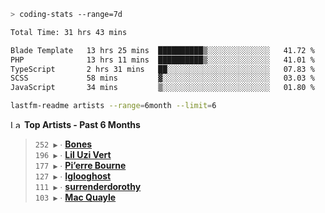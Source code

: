 ```zsh
> coding-stats --range=7d
```

<!--START_SECTION:waka-->

```txt
Total Time: 31 hrs 43 mins

Blade Template   13 hrs 25 mins  ██████████▒░░░░░░░░░░░░░░   41.72 %
PHP              13 hrs 11 mins  ██████████▒░░░░░░░░░░░░░░   41.01 %
TypeScript       2 hrs 31 mins   ██░░░░░░░░░░░░░░░░░░░░░░░   07.83 %
SCSS             58 mins         ▓░░░░░░░░░░░░░░░░░░░░░░░░   03.03 %
JavaScript       34 mins         ▒░░░░░░░░░░░░░░░░░░░░░░░░   01.80 %
```

<!--END_SECTION:waka-->

```zsh
lastfm-readme artists --range=6month --limit=6
```

<!--START_LASTFM_ARTISTS:{"period": "6month", "rows": 6}-->
<a href="https://last.fm" target="_blank"><img src="https://user-images.githubusercontent.com/17434202/215290617-e793598d-d7c9-428f-9975-156db1ba89cc.svg" alt="Last.fm Logo" width="18" height="13"/></a> **Top Artists - Past 6 Months**

> `252 ▶️` ∙ **[Bones](https://www.last.fm/music/Bones)**<br/>
> `196 ▶️` ∙ **[Lil Uzi Vert](https://www.last.fm/music/Lil+Uzi+Vert)**<br/>
> `177 ▶️` ∙ **[Pi’erre Bourne](https://www.last.fm/music/Pi%E2%80%99erre+Bourne)**<br/>
> `127 ▶️` ∙ **[Iglooghost](https://www.last.fm/music/Iglooghost)**<br/>
> `111 ▶️` ∙ **[surrenderdorothy](https://www.last.fm/music/surrenderdorothy)**<br/>
> `103 ▶️` ∙ **[Mac Quayle](https://www.last.fm/music/Mac+Quayle)**<br/>
<!--END_LASTFM_ARTISTS-->
